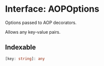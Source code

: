 # Interface: AOPOptions

Options passed to AOP decorators.

Allows any key-value pairs.

## Indexable

```ts
[key: string]: any
```
